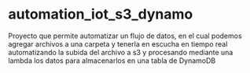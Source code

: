 # automation_iot_s3_dynamo
Proyecto que permite automatizar un flujo de datos, en el cual podemos agregar archivos a una carpeta y tenerla en escucha en tiempo real automatizando la subida del archivo a s3 y procesando mediante una lambda los datos para almacenarlos en una tabla de DynamoDB

